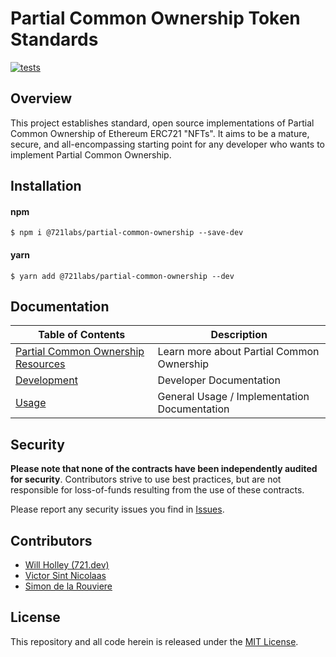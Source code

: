 # Partial Common Ownership Token Standards

[![tests](https://github.com/721labs/partial-common-ownership/actions/workflows/tests.yml/badge.svg?branch=main)](https://github.com/721labs/partial-common-ownership/actions/workflows/tests.yml)

## Overview

This project establishes standard, open source implementations of Partial Common Ownership of Ethereum ERC721 "NFTs". It aims to be a mature, secure, and all-encompassing starting point for any developer who wants to implement Partial Common Ownership.

## Installation

#### npm

```shell
$ npm i @721labs/partial-common-ownership --save-dev
```

#### yarn

```shell
$ yarn add @721labs/partial-common-ownership --dev
```

## Documentation

| Table of Contents                                           | Description                                  |
| ----------------------------------------------------------- | -------------------------------------------- |
| [Partial Common Ownership Resources](docs/pco-resources.md) | Learn more about Partial Common Ownership    |
| [Development](docs/development.md)                          | Developer Documentation                      |
| [Usage](docs/documentation.md)                              | General Usage / Implementation Documentation |

## Security

**Please note that none of the contracts have been independently audited for security**. Contributors strive to use best practices, but are not responsible for loss-of-funds resulting from the use of these contracts.

Please report any security issues you find in [Issues](https://github.com/721labs/partial-common-ownership/issues).

## Contributors

- [Will Holley (721.dev)](https://twitter.com/waholleyiv)
- [Victor Sint Nicolaas](https://github.com/vicsn)
- [Simon de la Rouviere](https://github.com/simondlr/thisartworkisalwaysonsale)

## License

This repository and all code herein is released under the [MIT License](LICENSE).
